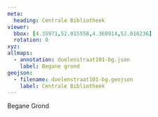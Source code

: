 ```yaml
---
meta:
  heading: Centrale Bibliotheek 
viewer:
  bbox: [4.35971,52.015558,4.360914,52.016236]
  rotation: 0
xyz:
allmaps:
  - annotation: doelenstraat101-bg.json
    label: Begane grond
geojson:
  - filename: doelenstraat101-bg.geojson
    label: Centrale Bibliotheek
---
```

Begane Grond